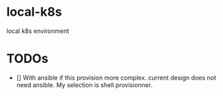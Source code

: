 # local-k8s
local k8s environment

# TODOs

- [] With ansible if this provision more complex.
    current design does not need ansible. My selection is shell provisionner.